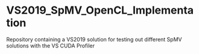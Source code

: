 # VS2019_SpMV_OpenCL_Implementation
Repository containing a VS2019 solution for testing out different SpMV solutions with the VS CUDA Profiler
